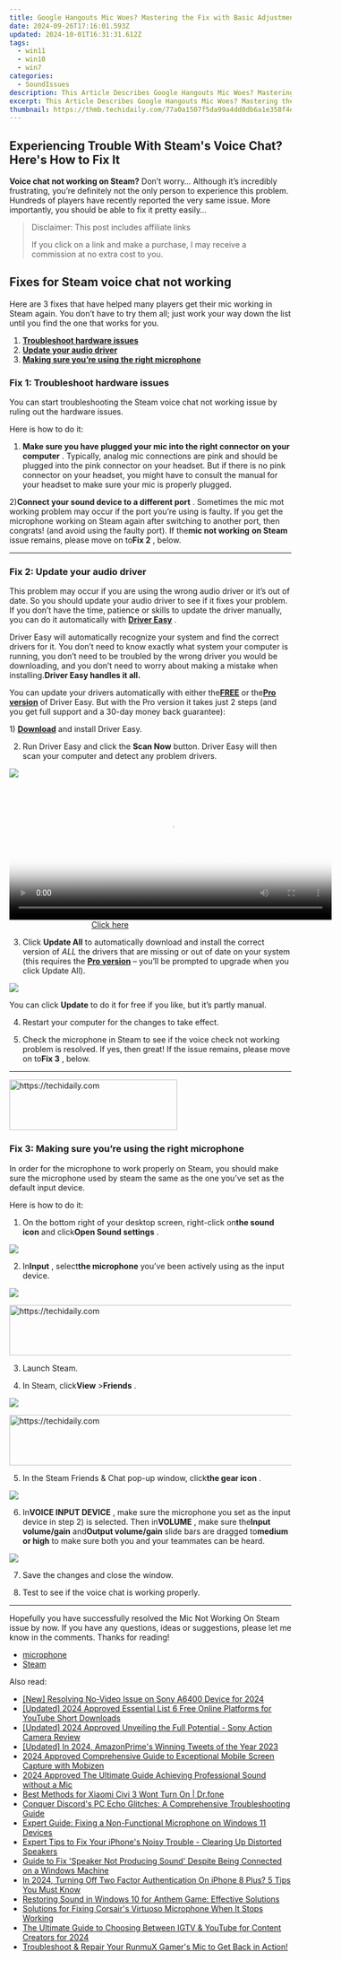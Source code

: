 ```yaml
---
title: Google Hangouts Mic Woes? Mastering the Fix with Basic Adjustments and Tweaks
date: 2024-09-26T17:16:01.593Z
updated: 2024-10-01T16:31:31.612Z
tags:
  - win11
  - win10
  - win7
categories:
  - SoundIssues
description: This Article Describes Google Hangouts Mic Woes? Mastering the Fix with Basic Adjustments and Tweaks
excerpt: This Article Describes Google Hangouts Mic Woes? Mastering the Fix with Basic Adjustments and Tweaks
thumbnail: https://thmb.techidaily.com/77a0a1507f5da99a4dd0db6a1e358f4e656bf9fb2de63da75eb278005236e188.jpg
---
```


## Experiencing Trouble With Steam's Voice Chat? Here's How to Fix It

**Voice chat not working on Steam?** Don’t worry… Although it’s incredibly frustrating, you’re definitely not the only person to experience this problem. Hundreds of players have recently reported the very same issue. More importantly, you should be able to fix it pretty easily…

>  Disclaimer: This post includes affiliate links
>
>  If you click on a link and make a purchase, I may receive a commission at no extra cost to you.
>

## Fixes for Steam voice chat not working

 Here are 3 fixes that have helped many players get their mic working in Steam again. You don’t have to try them all; just work your way down the list until you find the one that works for you.

1. [**Troubleshoot hardware issues**](https://tools.techidaily.com/drivereasy/download/)
2. [**Update your audio driver**](https://tools.techidaily.com/drivereasy/download/)
3. [**Making sure you’re using the right microphone**](https://tools.techidaily.com/drivereasy/download/)

### Fix 1: Troubleshoot hardware issues

 You can start troubleshooting the Steam voice chat not working issue by ruling out the hardware issues.

Here is how to do it:

 1) **Make sure you have plugged your mic into the right connector on your computer** . Typically, analog mic connections are pink and should be plugged into the pink connector on your headset. But if there is no pink connector on your headset, you might have to consult the manual for your headset to make sure your mic is properly plugged.

 2)**Connect your sound device to a different port** . Sometimes the mic mot working problem may occur if the port you’re using is faulty. If you get the microphone working on Steam again after switching to another port, then congrats! (and avoid using the faulty port). If the**mic not working** **on Steam** issue remains, please move on to**Fix 2** , below.

---

### Fix 2: Update your audio driver

 This problem may occur if you are using the wrong audio driver or it’s out of date. So you should update your audio driver to see if it fixes your problem. If you don’t have the time, patience or skills to update the driver manually, you can do it automatically with **[Driver Easy](https://tools.techidaily.com/drivereasy/download/)**  .

 Driver Easy will automatically recognize your system and find the correct drivers for it. You don’t need to know exactly what system your computer is running, you don’t need to be troubled by the wrong driver you would be downloading, and you don’t need to worry about making a mistake when installing.**Driver Easy handles it all.**

 You can update your drivers automatically with either the[**FREE**](https://tools.techidaily.com/drivereasy/download/) or the[**Pro version**](https://tools.techidaily.com/drivereasy/download/) of Driver Easy. But with the Pro version it takes just 2 steps (and you get full support and a 30-day money back guarantee):

 1)[](https://tools.techidaily.com/drivereasy/download/) **[Download](https://tools.techidaily.com/drivereasy/download/)**  and install Driver Easy.

 2) Run Driver Easy and click the **Scan Now** button. Driver Easy will then scan your computer and detect any problem drivers.

![](https://images.drivereasy.com/wp-content/uploads/2018/10/img_5bd6e879b5615.jpg)

<!-- affiliate ads begin -->
<span id="1993652">
					<video width="576" height="240" style="cursor:pointer"
           poster="//a.impactradius-go.com/display-clicktoplayimage/1993652.png"
           onclick="if(!this.playClicked){this.play();this.setAttribute('controls',true);this.playClicked=true;}">
	   <source src="//a.impactradius-go.com/display-ad/22993-1993652">
	   <img src="//a.impactradius-go.com/display-clicktoplayimage/1993652.png" style="border: none; height: 100%; width: 100%; object-fit: contain">
	</video>
	<div style="width:360px;text-align:center"><a href="javascript:window.open(decodeURIComponent('https%3A%2F%2Fhomestyler.sjv.io%2Fc%2F5597632%2F1993652%2F22993'), '_blank');void(0);">Click here</a></div>
</span>
<img height="0" width="0" src="https://imp.pxf.io/i/5597632/1993652/22993" style="position:absolute;visibility:hidden;" border="0" />
<!-- affiliate ads end -->

 3) Click **Update All** to automatically download and install the correct version of _ALL_ the drivers that are missing or out of date on your system (this requires the **[Pro version](https://tools.techidaily.com/drivereasy/download/)** [](https://tools.techidaily.com/drivereasy/download/) – you’ll be prompted to upgrade when you click Update All).

![](https://images.drivereasy.com/wp-content/uploads/2018/10/img_5bd6e8c0387a6.jpg)

 You can click **Update** to do it for free if you like, but it’s partly manual.

4) Restart your computer for the changes to take effect.

5) Check the microphone in Steam to see if the voice check not working problem is resolved. If yes, then great! If the issue remains, please move on to**Fix 3** , below.

---

<!-- affiliate ads begin -->
<a href="https://aligracehair.sjv.io/c/5597632/1972665/19272" target="_top" id="1972665">
  <img src="//a.impactradius-go.com/display-ad/19272-1972665" border="0" alt="https://techidaily.com" width="300" height="90"/>
</a>
<img height="0" width="0" src="https://aligracehair.sjv.io/i/5597632/1972665/19272" style="position:absolute;visibility:hidden;" border="0" />
<!-- affiliate ads end -->

### Fix 3: Making sure you’re using the right microphone

 In order for the microphone to work properly on Steam, you should make sure the microphone used by steam the same as the one you’ve set as the default input device.

Here is how to do it:

 1) On the bottom right of your desktop screen, right-click on**the sound icon** and click**Open Sound settings** .

![](https://images.drivereasy.com/wp-content/uploads/2019/08/image-295.png)

 2) In**Input** , select**the microphone** you’ve been actively using as the input device.

![](https://images.drivereasy.com/wp-content/uploads/2019/08/image-296.png)

<!-- affiliate ads begin -->
<a href="https://aligracehair.sjv.io/c/5597632/1915830/19272" target="_top" id="1915830">
  <img src="//a.impactradius-go.com/display-ad/19272-1915830" border="0" alt="https://techidaily.com" width="728" height="90"/>
</a>
<img height="0" width="0" src="https://aligracehair.sjv.io/i/5597632/1915830/19272" style="position:absolute;visibility:hidden;" border="0" />
<!-- affiliate ads end -->

3) Launch Steam.

4) In Steam, click**View** \>**Friends** .

![](https://images.drivereasy.com/wp-content/uploads/2019/08/image-290.png)

<!-- affiliate ads begin -->
<a href="https://ephamedtechinc.pxf.io/c/5597632/2136618/26400" target="_top" id="2136618">
  <img src="//a.impactradius-go.com/display-ad/26400-2136618" border="0" alt="https://techidaily.com" width="728" height="90"/>
</a>
<img height="0" width="0" src="https://ephamedtechinc.pxf.io/i/5597632/2136618/26400" style="position:absolute;visibility:hidden;" border="0" />
<!-- affiliate ads end -->

 5) In the Steam Friends & Chat pop-up window, click**the gear icon** .

![](https://images.drivereasy.com/wp-content/uploads/2019/08/image-292.png)

 6) In**VOICE INPUT DEVICE** , make sure the microphone you set as the input device in step 2) is selected. Then in**VOLUME** , make sure the**Input volume/gain** and**Output volume/gain** slide bars are dragged to**medium or high** to make sure both you and your teammates can be heard.

![](https://images.drivereasy.com/wp-content/uploads/2019/08/image-294.png)

7) Save the changes and close the window.

8) Test to see if the voice chat is working properly.

---

 Hopefully you have successfully resolved the Mic Not Working On Steam issue by now. If you have any questions, ideas or suggestions, please let me know in the comments. Thanks for reading!

* [microphone](https://tools.techidaily.com/drivereasy/download/)
* [Steam](https://tools.techidaily.com/drivereasy/download/)

<ins class="adsbygoogle"
     style="display:block"
     data-ad-format="autorelaxed"
     data-ad-client="ca-pub-7571918770474297"
     data-ad-slot="1223367746"></ins>

<ins class="adsbygoogle"
     style="display:block"
     data-ad-client="ca-pub-7571918770474297"
     data-ad-slot="8358498916"
     data-ad-format="auto"
     data-full-width-responsive="true"></ins>

<span class="atpl-alsoreadstyle">Also read:</span>
<div><ul>
<li><a href="https://fox-glue.techidaily.com/new-resolving-no-video-issue-on-sony-a6400-device-for-2024/"><u>[New] Resolving No-Video Issue on Sony A6400 Device for 2024</u></a></li>
<li><a href="https://youtube-lab.techidaily.com/ed-2024-approved-essential-list-6-free-online-platforms-for-youtube-short-downloads/"><u>[Updated] 2024 Approved Essential List 6 Free Online Platforms for YouTube Short Downloads</u></a></li>
<li><a href="https://fox-info.techidaily.com/updated-2024-approved-unveiling-the-full-potential-sony-action-camera-review/"><u>[Updated] 2024 Approved Unveiling the Full Potential - Sony Action Camera Review</u></a></li>
<li><a href="https://twitter-clips.techidaily.com/updated-in-2024-amazonprimes-winning-tweets-of-the-year-2023/"><u>[Updated] In 2024, AmazonPrime's Winning Tweets of the Year 2023</u></a></li>
<li><a href="https://digital-screen-recording.techidaily.com/2024-approved-comprehensive-guide-to-exceptional-mobile-screen-capture-with-mobizen/"><u>2024 Approved Comprehensive Guide to Exceptional Mobile Screen Capture with Mobizen</u></a></li>
<li><a href="https://youtube-webster.techidaily.com/approved-the-ultimate-guide-achieving-professional-sound-without-a-mic/"><u>2024 Approved The Ultimate Guide Achieving Professional Sound without a Mic</u></a></li>
<li><a href="https://howto.techidaily.com/best-methods-for-xiaomi-civi-3-wont-turn-on-drfone-by-drfone-fix-android-problems-fix-android-problems/"><u>Best Methods for Xiaomi Civi 3 Wont Turn On | Dr.fone</u></a></li>
<li><a href="https://sound-issues.techidaily.com/conquer-discords-pc-echo-glitches-a-comprehensive-troubleshooting-guide/"><u>Conquer Discord's PC Echo Glitches: A Comprehensive Troubleshooting Guide</u></a></li>
<li><a href="https://sound-issues.techidaily.com/expert-guide-fixing-a-non-functional-microphone-on-windows-11-devices/"><u>Expert Guide: Fixing a Non-Functional Microphone on Windows 11 Devices</u></a></li>
<li><a href="https://sound-issues.techidaily.com/expert-tips-to-fix-your-iphones-noisy-trouble-clearing-up-distorted-speakers/"><u>Expert Tips to Fix Your iPhone's Noisy Trouble - Clearing Up Distorted Speakers</u></a></li>
<li><a href="https://sound-issues.techidaily.com/guide-to-fix-speaker-not-producing-sound-despite-being-connected-on-a-windows-machine/"><u>Guide to Fix 'Speaker Not Producing Sound' Despite Being Connected on a Windows Machine</u></a></li>
<li><a href="https://apple-account.techidaily.com/in-2024-turning-off-two-factor-authentication-on-iphone-8-plus-5-tips-you-must-know-by-drfone-ios/"><u>In 2024, Turning Off Two Factor Authentication On iPhone 8 Plus? 5 Tips You Must Know</u></a></li>
<li><a href="https://sound-issues.techidaily.com/restoring-sound-in-windows-10-for-anthem-game-effective-solutions/"><u>Restoring Sound in Windows 10 for Anthem Game: Effective Solutions</u></a></li>
<li><a href="https://sound-issues.techidaily.com/solutions-for-fixing-corsairs-virtuoso-microphone-when-it-stops-working/"><u>Solutions for Fixing Corsair's Virtuoso Microphone When It Stops Working</u></a></li>
<li><a href="https://facebook-record-videos.techidaily.com/the-ultimate-guide-to-choosing-between-igtv-and-youtube-for-content-creators-for-2024/"><u>The Ultimate Guide to Choosing Between IGTV & YouTube for Content Creators for 2024</u></a></li>
<li><a href="https://sound-issues.techidaily.com/1723014940856-troubleshoot-and-repair-your-runmux-gamers-mic-to-get-back-in-action/"><u>Troubleshoot & Repair Your RunmuX Gamer's Mic to Get Back in Action!</u></a></li>
</ul></div>


